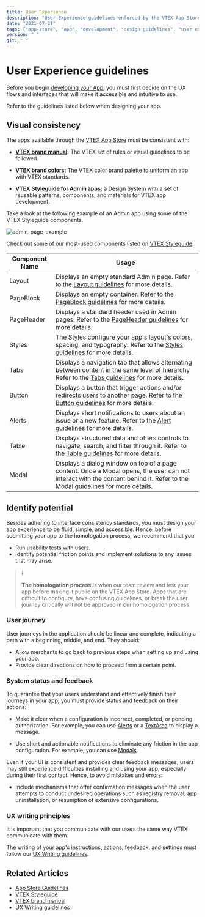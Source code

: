```yaml
---
title: User Experience
description: "User Experience guidelines enforced by the VTEX App Store to guarantee a baseline standard of quality, viability and usability for all apps available for VTEX stores."
date: "2021-07-21"
tags: ["app-store", "app", "development", "design guidelines", "user experience"]
version: " "
git: " "
---
```


# User Experience guidelines

Before you begin [developing your App](https://developers.vtex.com/vtex-developer-docs/docs/vtex-io-documentation-developing-an-app), you must first decide on the UX flows and interfaces that will make it accessible and intuitive to use.

Refer to the guidelines listed below when designing your app.

## Visual consistency
The apps available through the [VTEX App Store](https://apps.vtex.com) must be consistent with:
- **[VTEX brand manual](https://brand.vtex.com/?_ga=2.86158557.436370270.1649074565-1001456323.1619912759):** The VTEX set of rules or visual guidelines to be followed.

- **[VTEX brand colors](https://brand.vtex.com/identity/color):** The VTEX color brand palette to uniform an app with VTEX standards.

- **[VTEX Styleguide for Admin apps](https://styleguide.vtex.com/#/Introduction):** a Design System with a set of reusable patterns, components, and materials for VTEX app development.

Take a look at the following example of an Admin app using some of the VTEX Styleguide components.

![admin-page-example](https://user-images.githubusercontent.com/67270558/158217591-cba1ddec-2de5-4eda-aa4a-c45fee38db0f.png)

Check out some of our most-used components listed on [VTEX Styleguide](https://styleguide.vtex.com/#/Introduction):


| Component Name | Usage | 
| -------- | -------- | 
| Layout     | Displays an empty standard Admin page. Refer to the [Layout guidelines](https://styleguide.vtex.com/#/Components/Admin%20structure/Layout) for more details.    | 
| PageBlock   | Displays an empty container. Refer to the [PageBlock guidelines](https://styleguide.vtex.com/#/Components/Admin%20structure/PageBlock) for more details.| 
| PageHeader   | Displays a standard header used in Admin pages. Refer to the [PageHeader guidelines](https://styleguide.vtex.com/#/Components/Admin%20structure/PageHeader) for more details.| 
| Styles     |  The Styles configure your app's layout's colors, spacing, and typography. Refer to the [Styles guidelines](https://styleguide.vtex.com/#/Styles) for more details.| 
| Tabs     |  Displays a navigation tab that allows alternating between content in the same level of hierarchy Refer to the [Tabs guidelines](https://styleguide.vtex.com/#/Components/Navigation/Tabs) for more details.    | 
| Button     | Displays a button that trigger actions and/or redirects users to another page. Refer to the [Button guidelines](https://styleguide.vtex.com/#/Components/Forms/Button) for more details.| 
| Alerts    | Displays short notifications to users about an issue or a new feature. Refer to the [Alert guidelines](https://styleguide.vtex.com/#/Components/Notification/Alert) for more details.| 
| Table     | Displays structured data and offers controls to navigate, search, and filter through it. Refer to the [Table guidelines](https://styleguide.vtex.com/#/Components/Display/Table) for more details.| 
| Modal    | Displays a dialog window on top of a page content. Once a Modal opens, the user can not interact with the content behind it. Refer to the [Modal guidelines](https://styleguide.vtex.com/#/Components/Overlays/Modal) for more details. | 


## Identify potential
Besides adhering to interface consistency standards, you must design your app experience to be fluid, simple, and accessible. Hence, before submitting your app to the homologation process, we recommend that you:

- Run usability tests with users.
- Identify potential friction points and implement solutions to any issues that may arise.


> ℹ️
>
> **The homologation process** is when our team review and test your app before making it public on the VTEX App Store. Apps that are difficult to configure, have confusing guidelines, or break the user journey critically will not be approved in our homologation process.

### User journey
User journeys in the application should be linear and complete, indicating a path with a beginning, middle, and end. They should:

- Allow merchants to go back to previous steps when setting up and using your app.
- Provide clear directions on how to proceed from a certain point. 

### System status and feedback
To guarantee that your users understand and effectively finish their journeys in your app, you must provide status and feedback on their actions:

- Make it clear when a configuration is incorrect, completed, or pending authorization. For example, you can use [Alerts](https://styleguide.vtex.com/#/Components/Notification/Alert) or a [TextArea](https://styleguide.vtex.com/#/Components/Forms/Textarea) to display a message.

- Use short and actionable notifications to eliminate any friction in the app configuration. For example, you can use [Modals](https://styleguide.vtex.com/#/Components/Overlays/Modal).

Even if your UI is consistent and provides clear feedback messages, users may still experience difficulties installing and using your app, especially during their first contact. Hence, to avoid mistakes and errors:

- Include mechanisms that offer confirmation messages when the user attempts to conduct undesired operations such as registry removal, app uninstallation, or resumption of extensive configurations.


### UX writing principles
It is important that you communicate with our users the same way VTEX communicate with them.

The writing of your app's instructions, actions, feedback, and settings must follow our [UX Writing guidelines](https://uxwriting.vtex.com/).

## Related Articles

- [App Store Guidelines](https://developers.vtex.com/vtex-developer-docs/docs/vtex-io-documentation-homologation-requirements-for-vtex-app-store)
- [VTEX Styleguide](https://styleguide.vtex.com/#/Introduction)
- [VTEX brand manual](https://brand.vtex.com/?_ga=2.86158557.436370270.1649074565-1001456323.1619912759)
- [UX Writing guidelines](https://uxwriting.vtex.com/)
